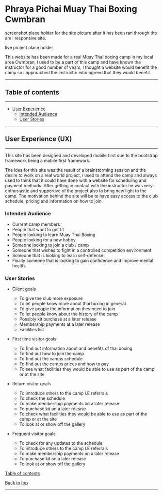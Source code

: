 # Phraya Pichai Muay Thai Boxing Cwmbran

screenshot place holder for the site picture after it has been ran through the am i responsive site.

live project place holder

This website has been made for a real Muay Thai boxing camp in my local area Cwmbran, I used to be a part of this camp and have known the instructor for a good number of years, I thought a website would benefit the camp so i approached the instructor who agreed that they would benefit.

---

## Table of contents

---

* [User Experience](#user-experience-ux)
    * [Intended Audience](#intended-audience)
    * [User Stories](#user-stories)

---

## User Experience (UX)

---

This site has been designed and developed mobile first due to the bootstrap framework being a mobile first framework.

The idea for this site was the result of a brainstorming session and the desire to work on a real world project, i used to attend the camp and always used to think that it could have done with a website for scheduling and payment methods. After getting in contact with the instructor he was very enthusiastic and supportive of the project also to bring new light to the camp. The motivation behind the site will be to have easy access to the club schedule, pricing and information on how to join.

### Intended Audience

* Current camp members
* People that want to get fit
* People looking to learn Muay Thai Boxing
* People looking for a new hobby
* Someone looking to join a club / camp 
* Someone that wishes to fight in a controlled competition environment
* Someone that is looking to learn self-defense
* Finally someone that is looking to gain confidence and improve mental health.

### User Stories

* Client goals
    * To give the club more exposure 
    * To let people know more about thai boxing in general
    * To give people the information they need to join
    * To let people know about the history of the camp
    * Possibly kit purchase at a later release
    * Membership payments at a later release
    * Facilities list

* First time visitor goals
    * To find out information about and benefits of thai boxing
    * To find out how to join the camp
    * To find out the camps schedule
    * To find out the camps prices and how to pay
    * To see what facilities they would be able to use as part of the camp or at the site

* Return visitor goals
    * To introduce others to the camp I.E referrals
    * To check the schedule
    * To make membership payments on a later release
    * To purchase kit on a later release
    * To check what facilities they would be able to use as part of the camp or at the site
    * To look at or show off the gallery

* Frequent visitor goals
    * To check for any updates to the schedule
    * To introduce others to the camp I.E referrals
    * To make membership payments on a later release
    * To purchase kit on a later release
    * To look at or show off the gallery

[Table of contents](#table-of-contents)

[Back to top](#phraya-pichai-muay-thai-boxing-cwmbran)

---

